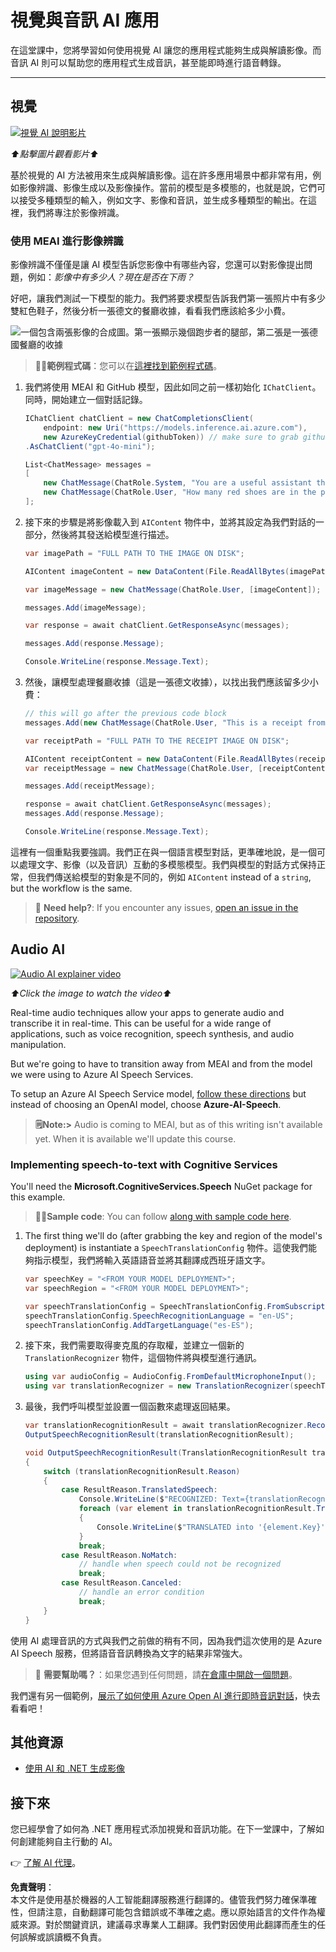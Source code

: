 # 視覺與音訊 AI 應用

在這堂課中，您將學習如何使用視覺 AI 讓您的應用程式能夠生成與解讀影像。而音訊 AI 則可以幫助您的應用程式生成音訊，甚至能即時進行語音轉錄。

---

## 視覺

[![視覺 AI 說明影片](https://img.youtube.com/vi/QXbASt1KXuw/0.jpg)](https://youtu.be/QXbASt1KXuw?feature=shared)

_⬆️點擊圖片觀看影片⬆️_

基於視覺的 AI 方法被用來生成與解讀影像。這在許多應用場景中都非常有用，例如影像辨識、影像生成以及影像操作。當前的模型是多模態的，也就是說，它們可以接受多種類型的輸入，例如文字、影像和音訊，並生成多種類型的輸出。在這裡，我們將專注於影像辨識。

### 使用 MEAI 進行影像辨識

影像辨識不僅僅是讓 AI 模型告訴您影像中有哪些內容，您還可以對影像提出問題，例如：_影像中有多少人？現在是否在下雨？_

好吧，讓我們測試一下模型的能力。我們將要求模型告訴我們第一張照片中有多少雙紅色鞋子，然後分析一張德文的餐廳收據，看看我們應該給多少小費。

![一個包含兩張影像的合成圖。第一張顯示幾個跑步者的腿部，第二張是一張德國餐廳的收據](../../../translated_images/example-visual-image.e2fc4ffa5f01b3d65bb9bd5d23eebf97513bf486b761209b28fea06b63a11f6c.tw.png)

> 🧑‍💻**範例程式碼**：您可以在[這裡找到範例程式碼](../../../03-CoreGenerativeAITechniques/src/Vision-01MEAI-GitHubModels)。

1. 我們將使用 MEAI 和 GitHub 模型，因此如同之前一樣初始化 `IChatClient`。同時，開始建立一個對話記錄。

    ```csharp
    IChatClient chatClient = new ChatCompletionsClient(
        endpoint: new Uri("https://models.inference.ai.azure.com"),
        new AzureKeyCredential(githubToken)) // make sure to grab githubToken from the secrets or environment
    .AsChatClient("gpt-4o-mini");

    List<ChatMessage> messages = 
    [
        new ChatMessage(ChatRole.System, "You are a useful assistant that describes images using a direct style."),
        new ChatMessage(ChatRole.User, "How many red shoes are in the photo?") // we'll start with the running photo
    ];
    ```

1. 接下來的步驟是將影像載入到 `AIContent` 物件中，並將其設定為我們對話的一部分，然後將其發送給模型進行描述。

    ```csharp
    var imagePath = "FULL PATH TO THE IMAGE ON DISK";

    AIContent imageContent = new DataContent(File.ReadAllBytes(imagePath), "image/jpeg"); // the important part here is that we're loading it in bytes. The image could come from anywhere.

    var imageMessage = new ChatMessage(ChatRole.User, [imageContent]);

    messages.Add(imageMessage);

    var response = await chatClient.GetResponseAsync(messages);

    messages.Add(response.Message);

    Console.WriteLine(response.Message.Text);
    ```

1. 然後，讓模型處理餐廳收據（這是一張德文收據），以找出我們應該留多少小費：

    ```csharp
    // this will go after the previous code block
    messages.Add(new ChatMessage(ChatRole.User, "This is a receipt from a lunch. I had the sausage. How much of a tip should I leave?"));

    var receiptPath = "FULL PATH TO THE RECEIPT IMAGE ON DISK";

    AIContent receiptContent = new DataContent(File.ReadAllBytes(receiptPath), "image/jpeg");
    var receiptMessage = new ChatMessage(ChatRole.User, [receiptContent]);

    messages.Add(receiptMessage);

    response = await chatClient.GetResponseAsync(messages);
    messages.Add(response.Message);

    Console.WriteLine(response.Message.Text);
    ```

這裡有一個重點我要強調。我們正在與一個語言模型對話，更準確地說，是一個可以處理文字、影像（以及音訊）互動的多模態模型。我們與模型的對話方式保持正常，但我們傳送給模型的對象是不同的，例如 `AIContent` instead of a `string`, but the workflow is the same.

> 🙋 **Need help?**: If you encounter any issues, [open an issue in the repository](https://github.com/microsoft/Generative-AI-for-beginners-dotnet/issues/new).

## Audio AI

[![Audio AI explainer video](https://img.youtube.com/vi/fuquPXRNqCo/0.jpg)](https://youtu.be/fuquPXRNqCo?feature=shared)

_⬆️Click the image to watch the video⬆️_

Real-time audio techniques allow your apps to generate audio and transcribe it in real-time. This can be useful for a wide range of applications, such as voice recognition, speech synthesis, and audio manipulation.

But we're going to have to transition away from MEAI and from the model we were using to Azure AI Speech Services.

To setup an Azure AI Speech Service model, [follow these directions](../02-SetupDevEnvironment/getting-started-azure-openai.md) but instead of choosing an OpenAI model, choose **Azure-AI-Speech**.

> **🗒️Note:>** Audio is coming to MEAI, but as of this writing isn't available yet. When it is available we'll update this course.

### Implementing speech-to-text with Cognitive Services

You'll need the **Microsoft.CognitiveServices.Speech** NuGet package for this example.

> 🧑‍💻**Sample code**: You can follow [along with sample code here](../../../03-CoreGenerativeAITechniques/src/Audio-01-SpeechMic).

1. The first thing we'll do (after grabbing the key and region of the model's deployment) is instantiate a `SpeechTranslationConfig` 物件。這使我們能夠指示模型，我們將輸入英語語音並將其翻譯成西班牙語文字。

    ```csharp
    var speechKey = "<FROM YOUR MODEL DEPLOYMENT>";
    var speechRegion = "<FROM YOUR MODEL DEPLOYMENT>";

    var speechTranslationConfig = SpeechTranslationConfig.FromSubscription(speechKey, speechRegion);
    speechTranslationConfig.SpeechRecognitionLanguage = "en-US";
    speechTranslationConfig.AddTargetLanguage("es-ES");
    ```

1. 接下來，我們需要取得麥克風的存取權，並建立一個新的 `TranslationRecognizer` 物件，這個物件將與模型進行通訊。

    ```csharp
    using var audioConfig = AudioConfig.FromDefaultMicrophoneInput();
    using var translationRecognizer = new TranslationRecognizer(speechTranslationConfig, audioConfig);
    ```

1. 最後，我們呼叫模型並設置一個函數來處理返回結果。

    ```csharp
    var translationRecognitionResult = await translationRecognizer.RecognizeOnceAsync();
    OutputSpeechRecognitionResult(translationRecognitionResult);

    void OutputSpeechRecognitionResult(TranslationRecognitionResult translationRecognitionResult)
    {
        switch (translationRecognitionResult.Reason)
        {
            case ResultReason.TranslatedSpeech:
                Console.WriteLine($"RECOGNIZED: Text={translationRecognitionResult.Text}");
                foreach (var element in translationRecognitionResult.Translations)
                {
                    Console.WriteLine($"TRANSLATED into '{element.Key}': {element.Value}");
                }
                break;
            case ResultReason.NoMatch:
                // handle when speech could not be recognized
                break;
            case ResultReason.Canceled:
                // handle an error condition
                break;
        }
    }
    ```

使用 AI 處理音訊的方式與我們之前做的稍有不同，因為我們這次使用的是 Azure AI Speech 服務，但將語音音訊轉換為文字的結果非常強大。

> 🙋 **需要幫助嗎？**：如果您遇到任何問題，請[在倉庫中開啟一個問題](https://github.com/microsoft/Generative-AI-for-beginners-dotnet/issues/new)。

我們還有另一個範例，[展示了如何使用 Azure Open AI 進行即時音訊對話](../../../03-CoreGenerativeAITechniques/src/Audio-02-RealTimeAudio)，快去看看吧！

## 其他資源

- [使用 AI 和 .NET 生成影像](https://learn.microsoft.com/dotnet/ai/quickstarts/quickstart-openai-generate-images?tabs=azd&pivots=openai)

## 接下來

您已經學會了如何為 .NET 應用程式添加視覺和音訊功能。在下一堂課中，了解如何創建能夠自主行動的 AI。

👉 [了解 AI 代理](./04-agents.md)。

**免責聲明**：  
本文件是使用基於機器的人工智能翻譯服務進行翻譯的。儘管我們努力確保準確性，但請注意，自動翻譯可能包含錯誤或不準確之處。應以原始語言的文件作為權威來源。對於關鍵資訊，建議尋求專業人工翻譯。我們對因使用此翻譯而產生的任何誤解或誤讀概不負責。